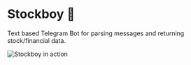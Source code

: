 # Stockboy :boy:

Text based Telegram Bot for parsing messages and returning stock/financial data.

![Stockboy in action](https://user-images.githubusercontent.com/7134685/51511895-27866400-1dd1-11e9-900f-f41a5558cdb3.png)
